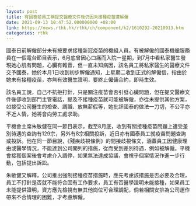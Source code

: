 ```yaml
---
layout: post
title: 有國泰前員工稱提交醫療文件後仍因未接種疫苗遭解僱
date: 2021-09-13 10:47:52.000000000 +08:00
link: https://news.rthk.hk/rthk/ch/component/k2/1610292-20210913.htm
categories: rthk
---
```


國泰日前解僱部分未有按要求接種新冠疫苗的機組人員。有被解僱的國泰機艙服務員在一個電台節目表示，6月底曾因心口痛而入院一星期，到7月中看私家醫生發現她心肌有問題，心臟有雜音，但一直未知病因，該名員工將私家醫生的醫療文件交予國泰，她於本月1日收到初步解僱通知，上星期二收到正式的解僱信，指由於她未有接種疫苗，亦無有效醫生證明，要終止僱傭合約，即時生效。

該名員工說，自己不抗拒打針，只是關注疫苗會否引發心臟問題，但在提交醫療文件後卻收到部門主管電話，提及不接種疫苗就可能被解僱，亦從未提供其他方案，如接受公司醫生的檢查、調職、放無薪假等，她批評國泰的做法一刀切，不公平亦不近人情，她將會向勞工處求助。

平機會主席朱敏健在同一節目表示，截至8月底，收到有關接種疫苗問題上遭受差別待遇的查詢有129宗，另外有8宗相關投訴，近日亦有國泰員工就疫苗問題查詢或投訴。他在同一節目說，《殘疾歧視條例》的間接歧視條文，涵蓋員工因健康理由或醫學情況，不能達到公司開列的措施，從而受到差別待遇，例如被解僱。平機會接獲個案後會考慮介入調停，如果無法達成協議，會視乎個案情況作進一步行動，包括提出訴訟。

朱敏健又解釋，公司推出強制接種疫苗措施時，應先考慮該措施是否必要及合理，員工不打針是否就不能符合固有工作要求，員工有否醫學證明未能接種，如果員工未能提供證明，資方應先檢視有無其他崗位可合理調配，倘若相關安排為公司運作帶來不合情理的困難，才考慮解僱。
